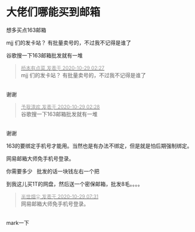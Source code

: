 # 大佬们哪能买到邮箱


想多买点163邮箱 

mjj 们的发卡站？ 有批量卖号的，不过我不记得是谁了<img id="aimg_Ah4S3" onclick="zoom(this, this.src, 0, 0, 0)" class="zoom" src="https://cdn.jsdelivr.net/gh/hishis/forum-master/public/images/patch.gif" onmouseover="img_onmouseoverfunc(this)" onload="thumbImg(this)" border="0" alt="" />

谷歌搜一下163邮箱批发就有一堆<img id="aimg_kfkQK" onclick="zoom(this, this.src, 0, 0, 0)" class="zoom" src="https://cdn.jsdelivr.net/gh/hishis/forum-master/public/images/patch.gif" onmouseover="img_onmouseoverfunc(this)" onload="thumbImg(this)" border="0" alt="" />

<div class="quote"><blockquote><font size="2"><a href="https://www.hostloc.com/forum.php?mod=redirect&amp;goto=findpost&amp;pid=9367225&amp;ptid=759639" target="_blank"><font color="#999999">桥本有点菜 发表于 2020-10-29 02:27</font></a></font><br />
mjj 们的发卡站？ 有批量卖号的，不过我不记得是谁了</blockquote></div><br />
谢谢

<div class="quote"><blockquote><font size="2"><a href="https://www.hostloc.com/forum.php?mod=redirect&amp;goto=findpost&amp;pid=9367228&amp;ptid=759639" target="_blank"><font color="#999999">予我清欢 发表于 2020-10-29 02:28</font></a></font><br />
谷歌搜一下163邮箱批发就有一堆</blockquote></div><br />
谢谢

163的要绑定手机号才能用。当然也是有办法不绑定，但是就是怕后期强制绑定。

网易邮箱大师免手机号登录。

你需要多少&nbsp; &nbsp;批发的话一块钱左右一个把

到我这儿买1T的网盘，然后送一个密保邮箱，批发8毛。。。。

<div class="quote"><blockquote><font size="2"><a href="https://www.hostloc.com/forum.php?mod=redirect&amp;goto=findpost&amp;pid=9367309&amp;ptid=759639" target="_blank"><font color="#999999">半世烟尘 发表于 2020-10-29 07:31</font></a></font><br />
网易邮箱大师免手机号登录。</blockquote></div><br />
mark一下
